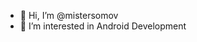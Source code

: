 - 👋 Hi, I’m @mistersomov
- 👀 I’m interested in Android Development

<!---
mistersomov/mistersomov is a ✨ special ✨ repository because its `README.md` (this file) appears on your GitHub profile.
You can click the Preview link to take a look at your changes.
--->
